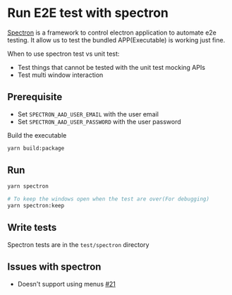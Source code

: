 # Run E2E test with spectron

[Spectron](https://github.com/electron/spectron) is a framework to control electron application to automate e2e testing. It allow us to test the bundled APP(Executable) is working just fine.

When to use spectron test vs unit test:

* Test things that cannot be tested with the unit test mocking APIs
* Test multi window interaction

## Prerequisite

* Set `SPECTRON_AAD_USER_EMAIL` with the user email
* Set `SPECTRON_AAD_USER_PASSWORD` with the user password

Build the executable

```bash
yarn build:package
```

## Run

```bash
yarn spectron

# To keep the windows open when the test are over(For debugging)
yarn spectron:keep
```

## Write tests

Spectron tests are in the `test/spectron` directory

## Issues with spectron

* Doesn't support using menus [#21](https://github.com/electron/spectron/issues/21)
